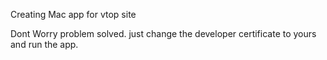Creating Mac app for vtop site

Dont Worry problem solved.
just change the developer certificate to yours and run the app.
